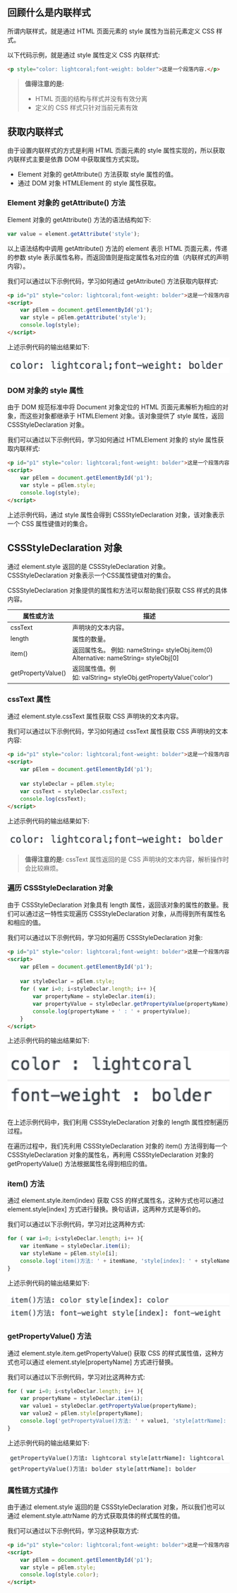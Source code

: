 ## 回顾什么是内联样式

所谓内联样式，就是通过 HTML 页面元素的 style 属性为当前元素定义 CSS 样式。

以下代码示例，就是通过 style 属性定义 CSS 内联样式:

```html
<p style="color: lightcoral;font-weight: bolder">这是一个段落内容.</p>
```

> **值得注意的是:**
> 
> - HTML 页面的结构与样式并没有有效分离
> - 定义的 CSS 样式只针对当前元素有效

## 获取内联样式

由于设置内联样式的方式是利用 HTML 页面元素的 style 属性实现的，所以获取内联样式主要是依靠 DOM 中获取属性方式实现。

- Element 对象的 getAttribute() 方法获取 style 属性的值。
- 通过 DOM 对象 HTMLElement 的 style 属性获取。

### Element 对象的 getAttribute() 方法

Element 对象的 getAttribute() 方法的语法结构如下:

```javascript
var value = element.getAttribute('style');
```

以上语法结构中调用 getAttribute() 方法的 element 表示 HTML 页面元素，传递的参数 style 表示属性名称，而返回值则是指定属性名对应的值（内联样式的声明内容）。

我们可以通过以下示例代码，学习如何通过 getAttribute() 方法获取内联样式:

```html
<p id="p1" style="color: lightcoral;font-weight: bolder">这是一个段落内容.</p>
<script>
    var pElem = document.getElementById('p1');
    var style = pElem.getAttribute('style');
    console.log(style);
</script>
```

上述示例代码的输出结果如下:

![](images/chapter5/01.png)

### DOM 对象的 style 属性

由于 DOM 规范标准中将 Document 对象定位的 HTML 页面元素解析为相应的对象，而这些对象都继承于 HTMLElement 对象。该对象提供了 style 属性，返回 CSSStyleDeclaration 对象。

我们可以通过以下示例代码，学习如何通过 HTMLElement 对象的 style 属性获取内联样式:

```html
<p id="p1" style="color: lightcoral;font-weight: bolder">这是一个段落内容.</p>
<script>
    var pElem = document.getElementById('p1');
    var style = pElem.style;
    console.log(style);
</script>
```

上述示例代码，通过 style 属性会得到 CSSStyleDeclaration 对象，该对象表示一个 CSS 属性键值对的集合。

## CSSStyleDeclaration 对象

通过 element.style 返回的是 CSSStyleDeclaration 对象。CSSStyleDeclaration 对象表示一个CSS属性键值对的集合。

CSSStyleDeclaration 对象提供的属性和方法可以帮助我们获取 CSS 样式的具体内容。

| 属性或方法 | 描述 |
| --- | --- |
| cssText | 声明块的文本内容。|
| length | 属性的数量。|
| item() | 返回属性名。 例如: nameString= styleObj.item(0) Alternative: nameString= styleObj[0]|
| getPropertyValue() | 返回属性值。例如: valString= styleObj.getPropertyValue('color')|

### cssText 属性

通过 element.style.cssText 属性获取 CSS 声明块的文本内容。

我们可以通过以下示例代码，学习如何通过 cssText 属性获取 CSS 声明块的文本内容:

```html
<p id="p1" style="color: lightcoral;font-weight: bolder">这是一个段落内容.</p>
<script>
    var pElem = document.getElementById('p1');

    var styleDeclar = pElem.style;
    var cssText = styleDeclar.cssText;
    console.log(cssText);
</script>
```

上述示例代码的输出结果如下:

![](images/chapter5/02.png)

> **值得注意的是:** cssText 属性返回的是 CSS 声明块的文本内容，解析操作时会比较麻烦。

### 遍历 CSSStyleDeclaration 对象

由于 CSSStyleDeclaration 对象具有 length 属性，返回该对象的属性的数量。我们可以通过这一特性实现遍历 CSSStyleDeclaration 对象，从而得到所有属性名和相应的值。

我们可以通过以下示例代码，学习如何遍历 CSSStyleDeclaration 对象:

```html
<p id="p1" style="color: lightcoral;font-weight: bolder">这是一个段落内容.</p>
<script>
    var pElem = document.getElementById('p1');

    var styleDeclar = pElem.style;
    for ( var i=0; i<styleDeclar.length; i++ ){
        var propertyName = styleDeclar.item(i);
        var propertyValue = styleDeclar.getPropertyValue(propertyName);
        console.log(propertyName + ' : ' + propertyValue);
    }
</script>
```

上述示例代码的输出结果如下:

![](images/chapter5/03.png)

在上述示例代码中，我们利用 CSSStyleDeclaration 对象的 length 属性控制遍历过程。

在遍历过程中，我们先利用 CSSStyleDeclaration 对象的 item() 方法得到每一个 CSSStyleDeclaration 对象的属性名，再利用 CSSStyleDeclaration 对象的 getPropertyValue() 方法根据属性名得到相应的值。

### item() 方法

通过 element.style.item(index) 获取 CSS 的样式属性名，这种方式也可以通过 element.style[index] 方式进行替换。换句话讲，这两种方式是等价的。

我们可以通过以下示例代码，学习对比这两种方式:

```javascript
for ( var i=0; i<styleDeclar.length; i++ ){
    var itemName = styleDeclar.item(i);
    var styleName = pElem.style[i];
    console.log('item()方法: ' + itemName, 'style[index]: ' + styleName);
}
```

上述示例代码的输出结果如下:

![](images/chapter5/04.png)

### getPropertyValue() 方法

通过 element.style.item.getPropertyValue() 获取 CSS 的样式属性值，这种方式也可以通过 element.style[propertyName] 方式进行替换。

我们可以通过以下示例代码，学习对比这两种方式:

```javascript
for ( var i=0; i<styleDeclar.length; i++ ){
    var propertyName = styleDeclar.item(i);
    var value1 = styleDeclar.getPropertyValue(propertyName);
    var value2 = pElem.style[propertyName];
    console.log('getPropertyValue()方法: ' + value1, 'style[attrName]: ' + value2);
}
```

上述示例代码的输出结果如下:

![](images/chapter5/05.png)

### 属性链方式操作

由于通过 element.style 返回的是 CSSStyleDeclaration 对象，所以我们也可以通过 element.style.attrName 的方式获取具体的样式属性的值。

我们可以通过以下示例代码，学习这种获取方式:

```html
<p id="p1" style="color: lightcoral;font-weight: bolder">这是一个段落内容.</p>
<script>
    var pElem = document.getElementById('p1');
    var style = pElem.style;
    console.log(style.color);
</script>
```